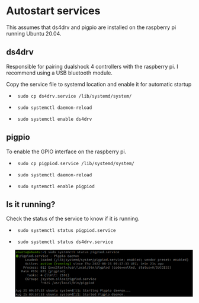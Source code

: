 # Autostart services
This assumes that ds4drv and pigpio are installed on the raspberry pi running Ubuntu 20.04. 

## ds4drv
Responsible for pairing dualshock 4 controllers with the raspberry pi. I recommend using a USB bluetooth module. 

Copy the service file to systemd location and enable it for automatic startup 

*  ```
    sudo cp ds4drv.service /lib/systemd/system/
    ```
*  ```
    sudo systemctl daemon-reload
    ```
*  ```
    sudo systemctl enable ds4drv
    ```

## pigpio
To enable the GPIO interface on the raspberry pi. 

*  ```
    sudo cp pigpiod.service /lib/systemd/system/
    ```
*  ```
    sudo systemctl daemon-reload
    ```
*  ```
    sudo systemctl enable pigpiod
    ```

## Is it running?
Check the status of the service to know if it is running. 
*  ```
    sudo systemctl status pigpiod.service 
    ```
*  ```
    sudo systemctl status ds4drv.service 
    ```
    ![image info](./images/status.png)
